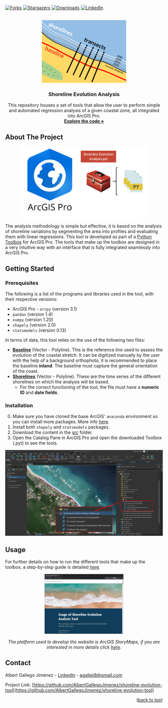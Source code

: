 <a name="readme-top"></a>

<!-- PROJECT SHIELDS -->
[![Forks][forks-shield]][forks-url]
[![Stargazers][stars-shield]][stars-url]
[![Downloads][downloads-shield]][downloads-url]
[![LinkedIn][linkedin-shield]][linkedin-url]

<!-- PROJECT LOGO -->
<br />
<div align="center">
  <a href="https://github.com/AlbertGallegoJimenez/shoreline-evolution-tool">
    <img src="images/logo-tool.png" alt="Logo" width="270" height="200">
  </a>

<h3 align="center">Shoreline Evolution Analysis</h3>

  <p align="center">
    This repository houses a set of tools that allow the user to perform simple and automated regression analysis of a given coastal zone, all integrated into ArcGIS Pro.
    <br />
    <a href="https://github.com/AlbertGallegoJimenez/shoreline-evolution-tool/tree/main/src/tools"><strong>Explore the code »</strong></a>
    <br />
  </p>
</div>

<!-- ABOUT THE PROJECT -->
## About The Project

<div align="center">
  <img src="images/framework.png" width="400">
</div>

The analysis methodology is simple but effective, it is based on the analysis of shoreline variations by segmenting the area into profiles and evaluating them with linear regressions.
This tool is developed as part of a [Python Toolbox](https://pro.arcgis.com/en/pro-app/latest/arcpy/geoprocessing_and_python/a-quick-tour-of-python-toolboxes.htm) for ArcGIS Pro. The tools that make up the toolbox are designed in a very intuitive way with an interface that is fully integrated seamlessly into ArcGIS Pro.


<!-- GETTING STARTED -->
## Getting Started

### Prerequisites
The following is a list of the programs and libraries used in the tool, with their respective versions:

* ArcGIS Pro - ```arcpy``` (version 3.1)
* ```pandas``` (version 1.4)
* ```numpy``` (version 1.20)
* ```shapely``` (version 2.0)
* ```statsmodels``` (version 0.13)

In terms of data, this tool relies on the use of the following two files:
* <ins>**Baseline**</ins> (Vector - Polyline). This is the reference line used to assess the evolution of the coastal stretch. It can be digitized manually by the user with the help of a background orthophoto, it is recommended to place the baseline **inland**. The baseline must capture the general orientation of the coast.
* <ins>**Shorelines**</ins> (Vector - Polyline). These are the time series of the different shorelines on which the analysis will be based.
  * For the correct functioning of the tool, the file must have a **numeric ID** and **date fields**.

### Installation

0. Make sure you have cloned the base ArcGIS' ```anaconda``` environment so you can install more packages. More info [here](https://pro.arcgis.com/en/pro-app/latest/arcpy/get-started/clone-an-environment.htm).
1. Install both ```shapely``` and ```statsmodels``` packages.
2. Download the content in the [src](https://github.com/AlbertGallegoJimenez/shoreline-evolution-tool/tree/main/src) folder.
3. Open the Catalog Pane in ArcGIS Pro and open the downloaded Toolbox (.pyt) to see the tools.
<div align="center">
  <a href="https://github.com/AlbertGallegoJimenez/shoreline-evolution-tool">
    <img src="images/open-toolbox.png" width="600" >
  </a>
</div>

<!-- USAGE -->
## Usage

For further details on how to run the different tools that make up the toolbox, a step-by-step guide is detailed [here](https://arcg.is/ez9KK0).

<div align="center">
<a href="https://arcg.is/ez9KK0">
  <img src="images/guide-website.PNG" alt="Website thumbnail" width="50%">
</a>

*The platform used to develop the website is ArcGIS StoryMaps, if you are interested in more details click [here](https://www.esri.com/en-us/arcgis/products/arcgis-storymaps/overview).*
</div>

<!-- CONTACT -->
## Contact

Albert Gallego Jiménez - [LinkedIn](https://www.linkedin.com/in/albert-gallego-jimenez) - agalleji8@gmail.com

Project Link: [https://github.com/AlbertGallegoJimenez/shoreline-evolution-tool](https://github.com/AlbertGallegoJimenez/shoreline-evolution-tool)

<p align="right">(<a href="#readme-top">back to top</a>)</p>


<!-- MARKDOWN LINKS & IMAGES -->
<!-- https://www.markdownguide.org/basic-syntax/#reference-style-links -->
[forks-shield]: https://img.shields.io/github/forks/AlbertGallegoJimenez/shoreline-evolution-tool.svg?style=for-the-badge
[forks-url]: https://github.com/AlbertGallegoJimenez/shoreline-evolution-tool/forks
[stars-shield]: https://img.shields.io/github/stars/AlbertGallegoJimenez/shoreline-evolution-tool.svg?style=for-the-badge
[stars-url]: https://github.com/AlbertGallegoJimenez/shoreline-evolution-tool/stargazers
[downloads-shield]: https://img.shields.io/github/downloads/AlbertGallegoJimenez/shoreline-evolution-tool/total.svg?style=for-the-badge
[downloads-url]: https://github.com/AlbertGallegoJimenez/shoreline-evolution-tool/releases
[linkedin-shield]: https://img.shields.io/badge/-LinkedIn-black.svg?style=for-the-badge&logo=linkedin&colorB=555
[linkedin-url]: https://www.linkedin.com/in/albert-gallego-jimenez
